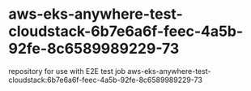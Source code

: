 # aws-eks-anywhere-test-cloudstack-6b7e6a6f-feec-4a5b-92fe-8c6589989229-73
repository for use with E2E test job aws-eks-anywhere-test-cloudstack:6b7e6a6f-feec-4a5b-92fe-8c6589989229-73
